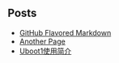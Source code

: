 ## Posts
- [GitHub Flavored Markdown](https://guides.github.com/features/mastering-markdown)
- [Another Page](another-page)
- [Uboot1使用简介](https://www.zybuluo.com/timmygo/note/569449)
